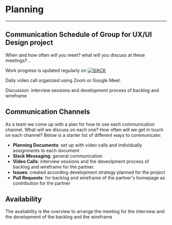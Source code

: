 # Planning

---

## Communication Schedule of Group for UX/UI Design project

When and how often will you meet? what will you discuss at these meetings? ..

Work progress is updated regularly on [![SlACK](https://img.shields.io/badge/Slack-4A154B?style=for-the-badge&logo=slack&logoColor=white)](https://hackyourfuturebe.slack.com/archives/C01JN6ZJ92M)

Daily video call organized using Zoom or Google Meet.

Discussion: interview sessions and development process of backlog and wireframe



## Communication Channels

As a team we come up with a plan for how to use each communication channel. What will we discuss on each one? How often will we get in touch on each channel? Below is a starter list of different ways to communicate:


- **Planning Documents**: set up with video calls and individually assignments to each document
- **Slack Messaging**: general communication
- **Video Calls**: interview sessions and the deveolpment process of backlog and wireframe for the partner. 
- **Issues**: created according development strategy planned for the project
- **Pull Requests**: for backlog and wireframe of the partner's homepage as contribution for the partner

## Availability



The availability is the overview to arrange the meeting for the interview and the development of the backlog and the wireframe

